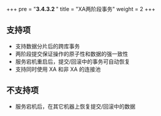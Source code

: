 +++
pre = "<b>3.4.3.2 </b>"
title = "XA两阶段事务"
weight = 2
+++

## 支持项

* 支持数据分片后的跨库事务
* 两阶段提交保证操作的原子性和数据的强一致性
* 服务宕机重启后，提交/回滚中的事务可自动恢复
* 支持同时使用 XA 和非 XA 的连接池

## 不支持项

* 服务宕机后，在其它机器上恢复提交/回滚中的数据
